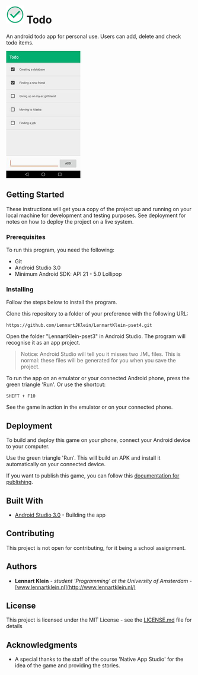 # ![Todo - icon](/docs/app-ico.png?raw=true "Todo - icon") Todo

An android todo app for personal use. Users can add, delete and check todo items.

![Todo - screenshot](/docs/screenshot.jpg?raw=true "Todo -main")

## Getting Started

These instructions will get you a copy of the project up and running on your local machine for development and testing purposes. See deployment for notes on how to deploy the project on a live system.

### Prerequisites

To run this program, you need the following:
* Git
* Android Studio 3.0
* Minimum Android SDK: API 21 - 5.0 Lollipop

### Installing

Follow the steps below to install the program.

Clone this repository to a folder of your preference with the following URL:

```
https://github.com/LennartJKlein/LennartKlein-pset4.git
```

Open the folder "LennartKlein-pset3" in Android Studio. The program will recognise it as an app project.

> Notice: Android Studio will tell you it misses two .IML files. This is normal: these files will be generated for you when you save the project.

To run the app on an emulator or your connected Android phone, press the green triangle 'Run'. Or use the shortcut:

```
SHIFT + F10
```

See the game in action in the emulator or on your connected phone.

## Deployment

To build and deploy this game on your phone, connect your Android device to your computer.

Use the green triangle 'Run'. This will build an APK and install it automatically on your connected device.

If you want to publish this game, you can follow this [documentation for publishing](https://developer.android.com/studio/publish/index.html).

## Built With

* [Android Studio 3.0](https://developer.android.com/studio/index.html) - Building the app

## Contributing

This project is not open for contributing, for it being a school assignment.

## Authors

* **Lennart Klein** - *student 'Programming' at the University of Amsterdam* - [www.lennartklein.nl](http://www.lennartklein.nl/)

## License

This project is licensed under the MIT License - see the [LICENSE.md](LICENSE.md) file for details

## Acknowledgments

* A special thanks to the staff of the course 'Native App Studio' for the idea of the game and providing the stories.